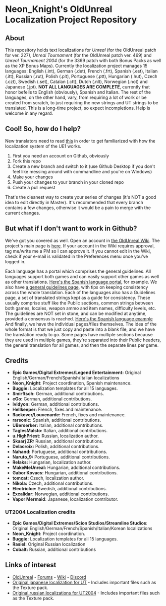 # Neon_Knight's OldUnreal Localization Project Repository

## About
This repository holds text localizations for _Unreal_ (for the OldUnreal patch for ver. 227), _Unreal Tournament_ (for the OldUnreal patch ver. 469) and _Unreal Tournament 2004_ (for the 3369 patch with both Bonus Packs as well as the XP Bonus Maps). Currently the localization project manages 15 languages: English (.int), German (.det), French (.frt), Spanish (.est), Italian (.itt), Russian (.rut), Polish (.plt), Portuguese (.ptt), Hungarian (.hut), Czech (.czt), Swedish (.set), Catalan (.ctt), Dutch (.nlt), Norwegian (.not) and Japanese (.jpt). **NOT ALL LANGUAGES ARE COMPLETE**, currently that honor befells to English (obviously), Spanish and Italian. The rest of the languages, on the other hand, vary, from requiring a lot of work or be created from scratch, to just requiring the new strings and UT strings to be translated. This is a long-time project, so expect incompletions. Help is welcome in any regard.

## Cool! So, how do I help?

New translators need to read [this](https://www.oldunreal.com/wiki/index.php?title=Localization) in order to get familiarized with how the localization system of the UE1 works.

1. First you need an account on Github, obviously
2. Fork this repo
3. Create a new branch and switch to it (use Github Desktop if you don't feel like messing around with commandline and you're on Windows)
4. Make your changes
5. Push your changes to your branch in your cloned repo
6. Create a pull request

That's the cleanest way to create your series of changes (it's NOT a good idea to edit directly in Master). It's recommended that every branch contains a few changes, otherwise it would be a pain to merge with the current changes.

## But what if I don't want to work in Github?

We've got you covered as well. Open an account in [the OldUnreal Wiki](https://www.oldunreal.com/wiki/). The project's main page is [here](https://www.oldunreal.com/wiki/index.php?title=Oldunreal_Localization_Project). If your account in the Wiki requires approval, tag me/write me a PM so I can approve it. If you cannot edit in the Wiki, check if your e-mail is validated in the Preferences menu once you've logged in.

Each language has a portal which comprises the general guidelines. All languages support both games and can easily support other games as well as other translations. [Here's the Spanish language portal](https://www.oldunreal.com/wiki/index.php?title=Spanish_.est), for example. We also have [a general guidelines page](https://www.oldunreal.com/wiki/index.php?title=Language_Guidelines), with tips on keeping consistency across the whole translation. Each of the languages also has a Guidelines page, a set of translated strings kept as a guide for consistency. These usually comprise stuff like the Public sections, common strings between both games, locales, weapon ammo and item names, difficulty levels, etc. The guidelines are NOT set in stone, and can be modified at anytime, provided a consensus is reached. [Here's the Spanish language example](https://www.oldunreal.com/wiki/index.php?title=Spanish_.est/Language_Guidelines) And finally, we have the individual pages/files themselves. The idea of the whole format is that we just copy and paste into a blank file, and we have the translation ready to go. Some pages have multiple sections because they are used in multiple games, they're separated into their Public headers, the general translation for all games, and then the separate lines per game.

## Credits
* **Epic Games/Digital Extremes/Legend Entertainment:** Original English/German/French/Spanish/Italian localizations
* **Neon_Knight:** Project coordination, Spanish maintenance.
* **Buggie:** Localization templates for all 15 languages.
* **Smirftsch:** German, additional contributions.
* **eGo:** German, additional contributions.
* **Ividyon:** German, additional contributions.
* **Hellkeeper:** French, fixes and maintenance.
* **Rackover/Louvenarde:** French, fixes and maintenance.
* **rarsonic:** Spanish, additional contributions.
* **UBerserker:** Italian, additional contributions.
* **TaglesMalsto:** Italian, additional contributions.
* **u.HighPriest:** Russian, localization author.
* **Skaarj ZR:** Russian, additional contributions.
* **Delacroix:** Polish, additional contributions.
* **Nahand:** Portuguese, additional contributions.
* **Naruto_9:** Portuguese, additional contributions.
* **Relaks:** Hungarian, localization author.
* **MakeMeUnreal:** Hungarian, additional contributions.
* **Gabor Kovacs:** Hungarian, additional contributions.
* **tomcat:** Czech, localization author.
* **Nikola:** Czech, additional contributions.
* **ElectricIce:** Swedish, additional contributions.
* **Excalidar:** Norwegian, additional contributions.
* **Vapor Mermaid:** Japanese, localization contributor.

### UT2004 Localization credits
* **Epic Games/Digital Extremes/Scion Studios/Streamline Studios:** Original English/German/French/Spanish/Italian/Korean localizations
* **Neon_Knight:** Project coordination.
* **Buggie:** Localization templates for all 15 languages.
* **Rasiel:** Original Russian localization
* **Cobalt:** Russian, additional contributions

## Links of interest
* [OldUnreal](https://www.oldunreal.com/) - [Forums](https://www.oldunreal.com/phpBB3/) - [Wiki](https://www.oldunreal.com/wiki/) - [Discord](https://discord.gg/thURucxzs6)
* [Original japanese localization for UT](https://mega.nz/file/TJ4SjSgK#dLB09tFOkGo5ctu974RG1YCWfAH_0N_um_Gw00R_WAk) - Includes important files such as the Texture pack.
* [Original russian localizations for UT2004](http://rusut.ru/) - Includes important files such as the Texture pack.
